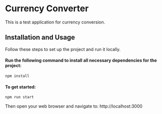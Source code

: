 # Currency Converter

This is a test application for currency conversion.

## Installation and Usage

Follow these steps to set up the project and run it locally.

#### Run the following command to install all necessary dependencies for the project:

```
npm install
```

#### To get started:

```
npm run start
```

Then open your web browser and navigate to: http://localhost:3000
